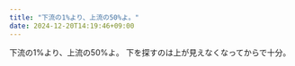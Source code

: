 ```yaml
---
title: "下流の1%より、上流の50%よ。"
date: 2024-12-20T14:19:46+09:00
---
```

下流の1%より、上流の50%よ。
下を探すのは上が見えなくなってからで十分。
